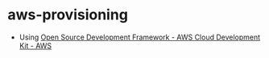 # aws-provisioning

- Using [Open Source Development Framework \- AWS Cloud Development Kit \- AWS](https://aws.amazon.com/cdk/)
